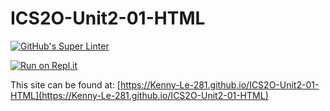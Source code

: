 # ICS2O-Unit2-01-HTML

[![GitHub's Super Linter](https://github.com/Kenny-Le-281/ICS2O-Unit2-01-HTML/workflows/GitHub's%20Super%20Linter/badge.svg)](https://github.com/Kenny-Le-281/ICS2O-Unit2-01-HTML/actions)

[![Run on Repl.it](https://repl.it/badge/github/Kenny-Le-281/ICS2O-Unit2-01-HTML)](https://repl.it/github/Kenny-Le-281/ICS2O-Unit2-01-HTML)

This site can be found at: [https://Kenny-Le-281.github.io/ICS2O-Unit2-01-HTML](https://Kenny-Le-281.github.io/ICS2O-Unit2-01-HTML)

